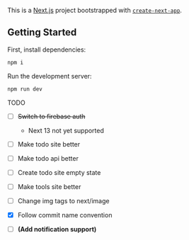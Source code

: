This is a [Next.js](https://nextjs.org/) project bootstrapped with [`create-next-app`](https://github.com/vercel/next.js/tree/canary/packages/create-next-app).

## Getting Started

First, install dependencies:

```bash
npm i
```

Run the development server:

```bash
npm run dev
```

TODO

- [ ] ~~Switch to firebase auth~~
  - Next 13 not yet supported
- [ ] Make todo site better
- [ ] Make todo api better
- [ ] Create todo site empty state
- [ ] Make tools site better
- [ ] Change img tags to next/image
- [x] Follow commit name convention

- [ ] **(Add notification support)**
